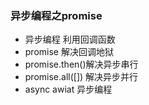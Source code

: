 <!--
 * @Author: your name
 * @Date: 2021-06-02 11:50:19
 * @LastEditTime: 2021-06-02 11:58:37
 * @LastEditors: Please set LastEditors
 * @Description: In User Settings Edit
 * @FilePath: \jsSkill\node\n3.md
-->
### 异步编程之promise
- 异步编程 利用回调函数
- promise 解决回调地狱
- promise.then()解决异步串行
- promise.all([]) 解决异步并行
- async awiat 异步编程
